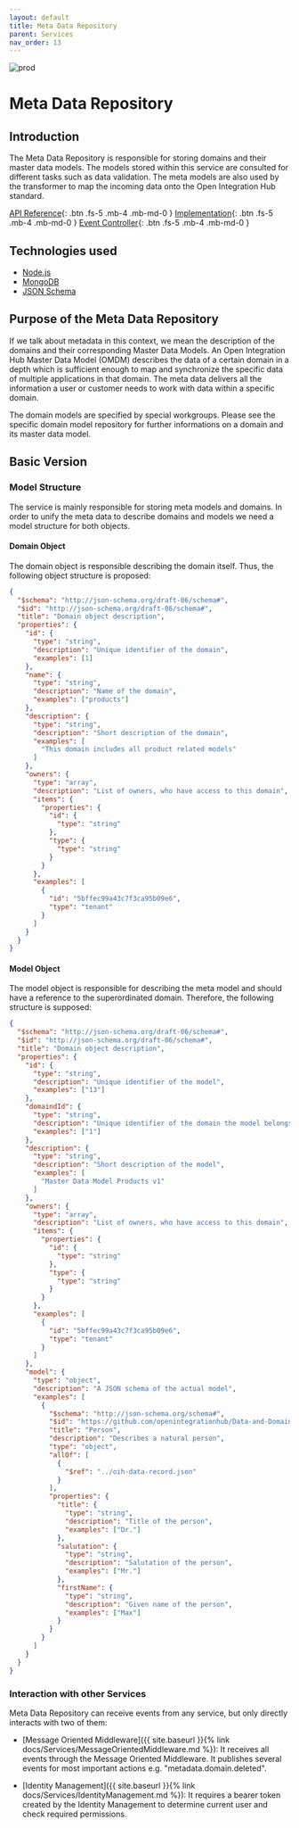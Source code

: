 ```yaml
---
layout: default
title: Meta Data Repository
parent: Services
nav_order: 13
---
```


<!-- Description Guidelines

Please note:
Use the full links to reference other files or images! Relative links will not work under our theme settings settings.
-->

<!-- please choose the appropriate batch and delete/comment the others  -->

![prod](https://img.shields.io/badge/Status-Production-brightgreen.svg)

# **Meta Data Repository** <!-- make sure spelling is consistent with other sources and within this document -->

## Introduction

<!-- 2 sentences: what does it do and how -->

The Meta Data Repository is responsible for storing domains and their master data models. The models stored within this service are consulted for different tasks such as data validation. The meta models are also used by the transformer to map the incoming data onto the Open Integration Hub standard.

[API Reference](http://metadata.openintegrationhub.com/api-docs/){: .btn .fs-5 .mb-4 .mb-md-0 }
[Implementation](https://github.com/openintegrationhub/openintegrationhub/tree/master/services/meta-data-repository){: .btn .fs-5 .mb-4 .mb-md-0 }
[Event Controller](https://github.com/openintegrationhub/openintegrationhub/tree/master/services/meta-data-repository#event-controller){: .btn .fs-5 .mb-4 .mb-md-0 }

<!--[Service File](){: .btn .fs-5 .mb-4 .mb-md-0 }-->

## Technologies used

<!-- please name and elaborate on other technologies or standards the service uses -->

- [Node.js](https://nodejs.org)
- [MongoDB](https://www.mongodb.com)
- [JSON Schema](https://json-schema.org/)

## Purpose of the Meta Data Repository

If we talk about metadata in this context, we mean the description of the domains and their corresponding Master Data Models. An Open Integration Hub Master Data Model (OMDM) describes the data of a certain domain in a depth which is sufficient enough to map and synchronize the specific data of multiple applications in that domain. The meta data delivers all the information a user or customer needs to work with data within a specific domain.

The domain models are specified by special workgroups. Please see the specific domain model repository for further informations on a domain and its master data model.

## Basic Version

### Model Structure

The service is mainly responsible for storing meta models and domains. In order to unify the meta data to describe domains and models we need a model structure for both objects.

#### Domain Object

The domain object is responsible describing the domain itself. Thus, the following object structure is proposed:

```json
{
  "$schema": "http://json-schema.org/draft-06/schema#",
  "$id": "http://json-schema.org/draft-06/schema#",
  "title": "Domain object description",
  "properties": {
    "id": {
      "type": "string",
      "description": "Unique identifier of the domain",
      "examples": [1]
    },
    "name": {
      "type": "string",
      "description": "Name of the domain",
      "examples": ["products"]
    },
    "description": {
      "type": "string",
      "description": "Short description of the domain",
      "examples": [
        "This domain includes all product related models"
      ]
    },
    "owners": {
      "type": "array",
      "description": "List of owners, who have access to this domain",
      "items": {
        "properties": {
          "id": {
            "type": "string"
          },
          "type": {
            "type": "string"
          }
        }
      },
      "examples": [
        {
          "id": "5bffec99a43c7f3ca95b09e6",
          "type": "tenant"
        }
      ]
    }
  }
}
```

#### Model Object

The model object is responsible for describing the meta model and should have a reference to the superordinated domain.
Therefore, the following structure is supposed:

```json
{
  "$schema": "http://json-schema.org/draft-06/schema#",
  "$id": "http://json-schema.org/draft-06/schema#",
  "title": "Domain object description",
  "properties": {
    "id": {
      "type": "string",
      "description": "Unique identifier of the model",
      "examples": ["13"]
    },
    "domaindId": {
      "type": "string",
      "description": "Unique identifier of the domain the model belongs to",
      "examples": ["1"]
    },
    "description": {
      "type": "string",
      "description": "Short description of the model",
      "examples": [
        "Master Data Model Products v1"
      ]
    },
    "owners": {
      "type": "array",
      "description": "List of owners, who have access to this domain",
      "items": {
        "properties": {
          "id": {
            "type": "string"
          },
          "type": {
            "type": "string"
          }
        }
      },
      "examples": [
        {
          "id": "5bffec99a43c7f3ca95b09e6",
          "type": "tenant"
        }
      ]
    },
    "model": {
      "type": "object",
      "description": "A JSON schema of the actual model",
      "examples": [
        {
          "$schema": "http://json-schema.org/schema#",
          "$id": "https://github.com/openintegrationhub/Data-and-Domain-Models/blob/master/src/main/schema/addresses/personV2.json",
          "title": "Person",
          "description": "Describes a natural person",
          "type": "object",
          "allOf": [
            {
              "$ref": "../oih-data-record.json"
            }
          ],
          "properties": {
            "title": {
              "type": "string",
              "description": "Title of the person",
              "examples": ["Dr."]
            },
            "salutation": {
              "type": "string",
              "description": "Salutation of the person",
              "examples": ["Mr."]
            },
            "firstName": {
              "type": "string",
              "description": "Given name of the person",
              "examples": ["Max"]
            }
          }
        }
      ]
    }
  }
}
```

### Interaction with other Services

Meta Data Repository can receive events from any service, but only directly interacts with two of them:

- [Message Oriented Middleware]({{ site.baseurl }}{% link  docs/Services/MessageOrientedMiddleware.md %}): It receives all events through the Message Oriented Middleware. It publishes several events for most important actions e.g. "metadata.domain.deleted".

- [Identity Management]({{ site.baseurl }}{% link  docs/Services/IdentityManagement.md %}): It requires a bearer token created by the Identity Management to determine current user and check required permissions.
